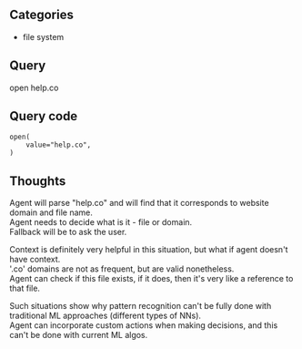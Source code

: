 ## Categories
- file system

## Query
open help.co

## Query code
```
open(
    value="help.co",
)
```

## Thoughts
Agent will parse "help.co" and will find that it corresponds to website domain and file name.  
Agent needs to decide what is it - file or domain.  
Fallback will be to ask the user.  

Context is definitely very helpful in this situation, but what if agent doesn't have context.  
'.co' domains are not as frequent, but are valid nonetheless.  
Agent can check if this file exists, if it does, then it's very like a reference to that file.  

Such situations show why pattern recognition can't be fully done with traditional ML approaches (different types of NNs).  
Agent can incorporate custom actions when making decisions, and this can't be done with current ML algos.
